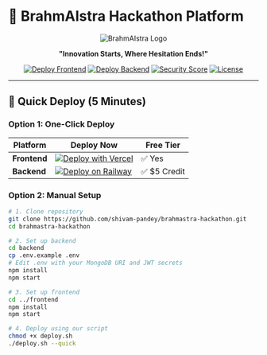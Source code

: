 # 🌟 BrahmAIstra Hackathon Platform

<div align="center">

![BrahmAIstra Logo](https://img.shields.io/badge/BrahmAIstra-Innovation%20Platform-orange?style=for-the-badge&logo=react)

**"Innovation Starts, Where Hesitation Ends!"**

[![Deploy Frontend](https://img.shields.io/badge/Deploy%20Frontend-Vercel-black?style=flat-square&logo=vercel)](https://vercel.com/new/clone?repository-url=https://github.com/shivam-pandey/brahmastra-hackathon/tree/main/frontend)
[![Deploy Backend](https://img.shields.io/badge/Deploy%20Backend-Railway-purple?style=flat-square&logo=railway)](https://railway.app/template/your-template-id)
[![Security Score](https://img.shields.io/badge/Security%20Score-8.5%2F10-green?style=flat-square&logo=shield)](https://github.com/shivam-pandey/brahmastra-hackathon)
[![License](https://img.shields.io/badge/License-MIT-blue?style=flat-square)](https://opensource.org/licenses/MIT)

</div>

---

## 🚀 **Quick Deploy (5 Minutes)**

### **Option 1: One-Click Deploy**

| Platform | Deploy Now | Free Tier |
|----------|------------|-----------|
| **Frontend** | [![Deploy with Vercel](https://vercel.com/button)](https://vercel.com/new/clone?repository-url=https://github.com/shivam-pandey/brahmastra-hackathon/tree/main/frontend) | ✅ Yes |
| **Backend** | [![Deploy on Railway](https://railway.app/button.svg)](https://railway.app/new/template/your-template) | ✅ $5 Credit |

### **Option 2: Manual Setup**

```bash
# 1. Clone repository
git clone https://github.com/shivam-pandey/brahmastra-hackathon.git
cd brahmastra-hackathon

# 2. Set up backend
cd backend
cp .env.example .env
# Edit .env with your MongoDB URI and JWT secrets
npm install
npm start

# 3. Set up frontend
cd ../frontend
npm install
npm start

# 4. Deploy using our script
chmod +x deploy.sh
./deploy.sh --quick

